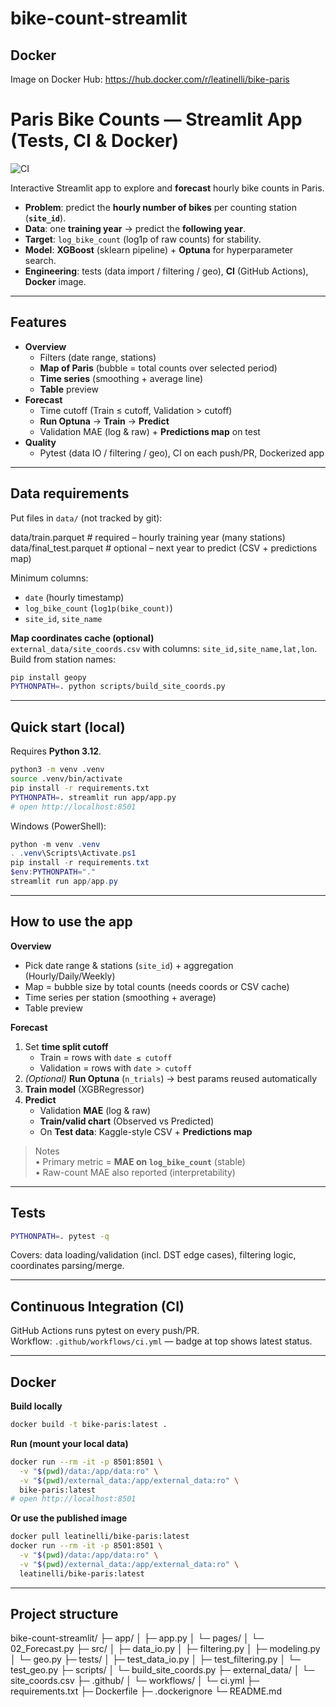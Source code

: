 # bike-count-streamlit

## Docker

Image on Docker Hub: https://hub.docker.com/r/leatinelli/bike-paris

# Paris Bike Counts — Streamlit App (Tests, CI & Docker)

![CI](https://github.com/leatinellix/bike-count-streamlit/actions/workflows/ci.yml/badge.svg)

Interactive Streamlit app to explore and **forecast** hourly bike counts in Paris.

- **Problem**: predict the **hourly number of bikes** per counting station (**`site_id`**).
- **Data**: one **training year** → predict the **following year**.
- **Target**: `log_bike_count` (log1p of raw counts) for stability.
- **Model**: **XGBoost** (sklearn pipeline) + **Optuna** for hyperparameter search.
- **Engineering**: tests (data import / filtering / geo), **CI** (GitHub Actions), **Docker** image.

---

## Features

- **Overview**
  - Filters (date range, stations)
  - **Map of Paris** (bubble = total counts over selected period)
  - **Time series** (smoothing + average line)
  - **Table** preview
- **Forecast**
  - Time cutoff (Train ≤ cutoff, Validation > cutoff)
  - **Run Optuna** → **Train** → **Predict**
  - Validation MAE (log & raw) + **Predictions map** on test
- **Quality**
  - Pytest (data IO / filtering / geo), CI on each push/PR, Dockerized app

---

## Data requirements

Put files in `data/` (not tracked by git):

data/train.parquet # required – hourly training year (many stations)
data/final_test.parquet # optional – next year to predict (CSV + predictions map)


Minimum columns:
- `date` (hourly timestamp)
- `log_bike_count` (`log1p(bike_count)`)
- `site_id`, `site_name`

**Map coordinates cache (optional)**  
`external_data/site_coords.csv` with columns: `site_id,site_name,lat,lon`.  
Build from station names:
~~~bash
pip install geopy
PYTHONPATH=. python scripts/build_site_coords.py
~~~

---

## Quick start (local)

Requires **Python 3.12**.

~~~bash
python3 -m venv .venv
source .venv/bin/activate
pip install -r requirements.txt
PYTHONPATH=. streamlit run app/app.py
# open http://localhost:8501
~~~

Windows (PowerShell):
~~~powershell
python -m venv .venv
. .venv\Scripts\Activate.ps1
pip install -r requirements.txt
$env:PYTHONPATH="."
streamlit run app/app.py
~~~

---

## How to use the app

**Overview**
- Pick date range & stations (`site_id`) + aggregation (Hourly/Daily/Weekly)
- Map = bubble size by total counts (needs coords or CSV cache)
- Time series per station (smoothing + average)
- Table preview

**Forecast**
1. Set **time split cutoff**  
   - Train = rows with `date ≤ cutoff`  
   - Validation = rows with `date > cutoff`
2. *(Optional)* **Run Optuna** (`n_trials`) → best params reused automatically
3. **Train model** (XGBRegressor)
4. **Predict**
   - Validation **MAE** (log & raw)
   - **Train/valid chart** (Observed vs Predicted)
   - On **Test data**: Kaggle-style CSV + **Predictions map**

> Notes  
> • Primary metric = **MAE on `log_bike_count`** (stable)  
> • Raw-count MAE also reported (interpretability)

---

## Tests

~~~bash
PYTHONPATH=. pytest -q
~~~

Covers: data loading/validation (incl. DST edge cases), filtering logic, coordinates parsing/merge.

---

## Continuous Integration (CI)

GitHub Actions runs pytest on every push/PR.  
Workflow: `.github/workflows/ci.yml` — badge at top shows latest status.

---

## Docker

**Build locally**
~~~bash
docker build -t bike-paris:latest .
~~~

**Run (mount your local data)**
~~~bash
docker run --rm -it -p 8501:8501 \
  -v "$(pwd)/data:/app/data:ro" \
  -v "$(pwd)/external_data:/app/external_data:ro" \
  bike-paris:latest
# open http://localhost:8501
~~~

**Or use the published image**
~~~bash
docker pull leatinelli/bike-paris:latest
docker run --rm -it -p 8501:8501 \
  -v "$(pwd)/data:/app/data:ro" \
  -v "$(pwd)/external_data:/app/external_data:ro" \
  leatinelli/bike-paris:latest
~~~

---

## Project structure

bike-count-streamlit/
├─ app/
│ ├─ app.py
│ └─ pages/
│ └─ 02_Forecast.py
├─ src/
│ ├─ data_io.py
│ ├─ filtering.py
│ ├─ modeling.py
│ └─ geo.py
├─ tests/
│ ├─ test_data_io.py
│ ├─ test_filtering.py
│ └─ test_geo.py
├─ scripts/
│ └─ build_site_coords.py
├─ external_data/
│ └─ site_coords.csv
├─ .github/
│ └─ workflows/
│ └─ ci.yml
├─ requirements.txt
├─ Dockerfile
├─ .dockerignore
└─ README.md









